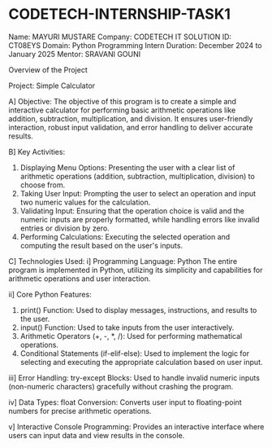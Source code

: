 # CODETECH-INTERNSHIP-TASK1
 Name: MAYURI MUSTARE
 Company: CODETECH IT SOLUTION
 ID: CT08EYS
 Domain: Python Programming Intern
 Duration: December 2024 to January 2025
 Mentor: SRAVANI GOUNI

Overview of the Project


Project: Simple Calculator


A] Objective: 
The objective of this program is to create a simple and interactive calculator for performing basic arithmetic operations like addition, subtraction, multiplication, and division. It ensures user-friendly interaction, robust input validation, and error handling to deliver accurate results.


B] Key Activities:
1. Displaying Menu Options: Presenting the user with a clear list of arithmetic operations (addition, subtraction, multiplication, division) to choose from.
2. Taking User Input: Prompting the user to select an operation and input two numeric values for the calculation.
3. Validating Input: Ensuring that the operation choice is valid and the numeric inputs are properly formatted, while handling errors like invalid entries or division by zero.
4. Performing Calculations: Executing the selected operation and computing the result based on the user's inputs.


C] Technologies Used:
i] Programming Language: Python
The entire program is implemented in Python, utilizing its simplicity and capabilities for arithmetic operations and user interaction.

ii] Core Python Features:
1. print() Function: Used to display messages, instructions, and results to the user.
2. input() Function: Used to take inputs from the user interactively.
3. Arithmetic Operators (+, -, *, /): Used for performing mathematical operations.
4. Conditional Statements (if-elif-else): Used to implement the logic for selecting and executing the appropriate calculation based on user input.
   
iii] Error Handling:
try-except Blocks: Used to handle invalid numeric inputs (non-numeric characters) gracefully without crashing the program.

iv] Data Types:
float Conversion: Converts user input to floating-point numbers for precise arithmetic operations.

v] Interactive Console Programming:
Provides an interactive interface where users can input data and view results in the console.



